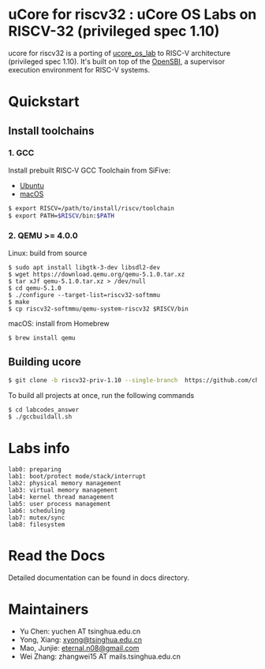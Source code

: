 # uCore for riscv32 : uCore OS Labs on RISCV-32 (privileged spec 1.10)

ucore for riscv32 is a porting of [ucore_os_lab](https://github.com/chyyuu/ucore_os_lab.git) to RISC-V architecture (privileged spec 1.10). It's built on top of the [OpenSBI](https://github.com/riscv/opensbi), a supervisor execution environment for RISC-V systems.

# Quickstart

## Install toolchains

### 1. GCC

Install prebuilt RISC‑V
GCC Toolchain from SiFive:
* [Ubuntu](https://static.dev.sifive.com/dev-tools/riscv64-unknown-elf-gcc-8.3.0-2020.04.0-x86_64-linux-ubuntu14.tar.gz)
* [macOS](https://static.dev.sifive.com/dev-tools/riscv64-unknown-elf-gcc-8.3.0-2020.04.0-x86_64-apple-darwin.tar.gz)

```bash
$ export RISCV=/path/to/install/riscv/toolchain
$ export PATH=$RISCV/bin:$PATH
```

### 2. QEMU >= 4.0.0

Linux: build from source

```shell
$ sudo apt install libgtk-3-dev libsdl2-dev
$ wget https://download.qemu.org/qemu-5.1.0.tar.xz 
$ tar xJf qemu-5.1.0.tar.xz > /dev/null
$ cd qemu-5.1.0
$ ./configure --target-list=riscv32-softmmu
$ make
$ cp riscv32-softmmu/qemu-system-riscv32 $RISCV/bin
```
macOS: install from Homebrew
```shell
$ brew install qemu
```

## Building ucore

```bash
$ git clone -b riscv32-priv-1.10 --single-branch  https://github.com/chyyuu/ucore_os_lab
```

To build all projects at once, run the following commands

```bash
$ cd labcodes_answer
$ ./gccbuildall.sh
```

# Labs info
```
lab0: preparing
lab1: boot/protect mode/stack/interrupt
lab2: physical memory management
lab3: virtual memory management
lab4: kernel thread management
lab5: user process management
lab6: scheduling
lab7: mutex/sync
lab8: filesystem
```

# Read the Docs

Detailed documentation can be found in docs directory.

# Maintainers
- Yu Chen: yuchen AT tsinghua.edu.cn
- Yong, Xiang: xyong@tsinghua.edu.cn
- Mao, Junjie: eternal.n08@gmail.com
- Wei Zhang:  zhangwei15 AT mails.tsinghua.edu.cn

